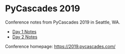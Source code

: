 # PyCascades 2019

Conference notes from PyCascades 2019 in Seattle, WA.

- [Day 1 Notes](day-1-notes.md)
- [Day 2 Notes](day-2-notes.md)

Conference homepage: https://2019.pycascades.com/
